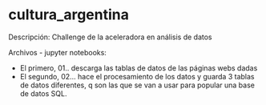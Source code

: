 # cultura_argentina
Descripción: Challenge de la aceleradora en análisis de datos

Archivos - jupyter notebooks:
- El primero, 01..  descarga las tablas de datos de las páginas webs dadas 
- El segundo, 02... hace el procesamiento de los datos y guarda 3 tablas de datos diferentes, q son las que se van a usar para popular una base de datos SQL.

